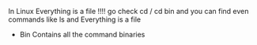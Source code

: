 In Linux Everything is a file !!!!
go check cd /
cd bin
and you can find even commands like ls and Everything is a file

- Bin Contains all the command binaries
